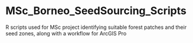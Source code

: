 # MSc_Borneo_SeedSourcing_Scripts
R scripts used for MSc project identifying suitable forest patches and their seed zones, along with a workflow for ArcGIS Pro
